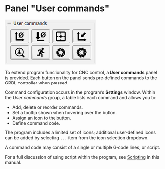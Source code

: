 # Panel "User commands"

![Panel User commands](../../img/usercommands.png)

To extend program functionality for CNC control, a **User commands** panel is provided.
Each button on the panel sends pre‑defined commands to the GRBL controller when pressed.

Command configuration occurs in the program’s **Settings** window.  Within the *User commands* group, a table lists each command and allows you to:

- Add, delete or reorder commands.
- Set a tooltip shown when hovering over the button.
- Assign an icon to the button.
- Define command code.

The program includes a limited set of icons; additional user‑defined icons can be added by selecting `...` item from the icon selection dropdown.

A command code may consist of a single or multiple G‑code lines, or script.

For a full discussion of using script within the program, see [Scripting](qthelp://candle.en/html/scripting/index.html) in this manual.